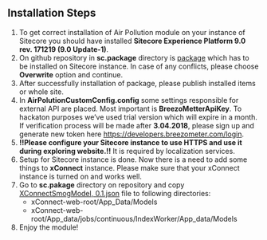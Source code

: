 ## Installation Steps

1.	To get correct installation of Air Pollution module on your instance of Sitecore you should have installed **Sitecore Experience Platform 9.0 rev. 171219 (9.0 Update-1)**.
2.	On github repository in **sc.package** directory is [package](2018-Las-Vegans/sc.package/AirPollution-LasVegans-Hackathon-2018-1.0.0.zip) which has to be installed on Sitecore instance. In case of any conflicts, please choose **Overwrite** option and continue.
3.	After successfully installation of package, please publish installed items or whole site.
4.	In **AirPolutionCustomConfig.config** some settings responsible for external API are placed. Most important is **BreezoMetterApiKey**. To hackaton purposes we’ve used trial version which will expire in a month. If verification process will be made after **3.04.2018**, please sign up and generate new token here https://developers.breezometer.com/login.
5.	**!!Please configure your Sitecore instance to use HTTPS and use it during exploring website.!!** It is required by localization services.
6.	Setup for Sitecore instance is done. Now there is a need to add some things to **xConnect** instance. Please make sure that your xConnect instance is turned on and works well.
7.	Go to **sc.pakage** directory on repository and copy [XConnectSmogModel, 0.1.json](2018-Las-Vegans/sc.package/XConnectSmogModel,%200.1.json) file to following directories:
	-	xConnect-web-root/App_Data/Models
	- xConnect-web-root/App_data/jobs/continuous/IndexWorker/App_data/Models
8. Enjoy the module!

